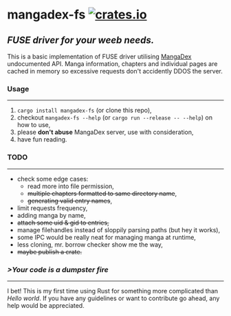 # mangadex-fs [![crates.io](https://img.shields.io/crates/v/mangadex-fs?style=flat-square)](https://crates.io/crates/mangadex-fs)
_FUSE driver for your weeb needs._ 
---
This is a basic implementation of FUSE driver utilising [MangaDex](https://mangadex.org/) undocumented API. Manga information, chapters and individual pages are cached in memory so excessive requests don't accidently DDOS the server.

### Usage
---
1. `cargo install mangadex-fs` (or clone this repo),
2. checkout `mangadex-fs --help` (or `cargo run --release -- --help`) on how to use,
3. please **don't abuse** MangaDex server, use with consideration,
4. have fun reading.  

### TODO
---
- check some edge cases:
  - read more into file permission,
  - ~~multiple chapters formatted to same directory name~~,
  - ~~generating valid entry names~~,
- limit requests frequency,
- adding manga by name,
- ~~attach some uid & gid to entries,~~
- manage filehandles instead of sloppily parsing paths (but hey it works),
- some IPC would be really neat for managing manga at runtime,
- less cloning, mr. borrow checker show me the way,
- ~~maybe publish a crate.~~

### _>Your code is a dumpster fire_
---
I bet! This is my first time using Rust for something more complicated than _Hello world_. If you have any guidelines or want to contribute go ahead, any help would be appreciated.